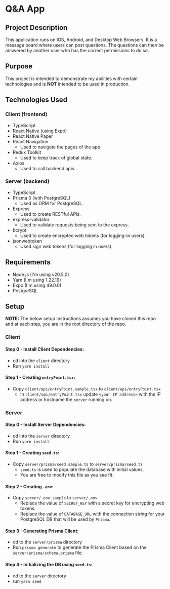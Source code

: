 # Q&A App
## Project Description
This application runs on IOS, Android, and Desktop Web Browsers. It is a message board where users can post questions. The questions can then be answered by another user who has the correct permissions to do so.     

## Purpose
This project is intended to demonstrate my abilities with certain technologies and is **NOT** intended to be used in production.

## Technologies Used
### Client (frontend)
- TypeScript
- React Native (using Expo)
- React Native Paper
- React Navigation
  - Used to navigate the pages of the app.
- Redux Toolkit
  - Used to keep track of global state.
- Axios
  - Used to call backend apis.
### Server (backend)
- TypeScript
- Prisma 3 (with PostgreSQL)
  - Used as ORM for PostgreSQL.
- Express
  - Used to create RESTful APIs.
- express-validator
  - Used to validate requests being sent to the express. 
- bcrypt
  - Used to create encrypted web tokens (for logging-in users).
- jsonwebtoken
  - Used sign web tokens (for logging in users).

## Requirements
- Node.js (I'm using v20.5.0)
- Yarn (I'm using 1.22.19)
- Expo (I'm using 49.0.0)
- PostgreSQL

## Setup
**NOTE:** The below setup Instructions assumes you have cloned this repo and at each step, you are in the root directory of the repo. 
### Client
#### Step 0 - Install Client Dependencies:
- cd into the `client` directory
- Run `yarn install`

#### Step 1 - Creating `entryPoint.tsx`:  
- Copy `client/api/entryPoint.sample.tsx` to `client/api/entryPoint.tsx`
  - In `client/api/entryPoint.tsx` update `<your IP address>` with the IP address or hostname the `server` running on.

### Server
#### Step 0 - Install Server Dependencies:
- cd into the `server` directory
- Run `yarn install`

#### Step 1 - Creating `seed.ts`:  
- Copy `server/prisma/seed.sample.ts` to `server/prisma/seed.ts`
  - `seed.ts` is used to populate the database with initial values. 
  - You are free to modify this file as you see fit.

#### Step 2 - Creating `.env`:
- Copy `server/.env.sample` to `server/.env`
  - Replace the value of `SECRET_KEY` with a secret key for encrypting web tokens.
  - Replace the value of `DATABASE_URL` with the connection string for your PostgreSQL DB that will be used by `Prisma`.
  
#### Step 3 - Generating Prisma Client:
- cd to the `server/prisma` directory
- Run `prisma generate` to generate the Prisma Client based on the `server/prisma/schema.prisma` file. 

#### Step 4 - Initializing the DB using `seed.ts`:
- cd to the `server` directory
- run `yarn seed`

